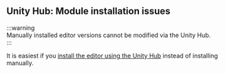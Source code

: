 ## Unity Hub: Module installation issues

:::warning  
Manually installed editor versions cannot be modified via the Unity Hub.  
:::  

It is easiest if you [install the editor using the Unity Hub](Editor%20Installation.md) instead of installing manually.  

